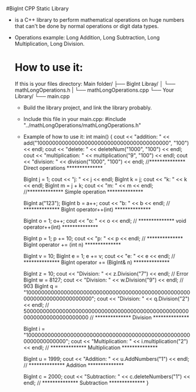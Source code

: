 #BigInt CPP Static Library
- is a C++ library to perform mathematical operations on huge numbers that can't be done by normal operations or digit data types.
- Operations example: Long Addition, Long Subtraction, Long Multiplication, Long Division.

  # How to use it:
  If this is your files directory:
  Main folder/
  ├── BigInt Libray/
  │ └── mathLongOperations.h
  | └── mathLongOperations.cpp
  └── Your Library/
    └── main.cpp
  
  - Build the library project, and link the library probably.
  - Include this file in your main.cpp: #include "../mathLongOperations/mathLongOperations.h"
  - Example of how to use it:
  int main() {
	cout << "addition: " <<  add("10000000000000000000000000000000000000000", "100") << endl;
	cout << "delete: " << deleteNum("1000", "100") << endl;
	cout << "multiplication: " << multiplication("9", "100") << endl;
	cout << "division: " << division("1000", "100") << endl;
	//************** Direct operations **************


	BigInt j = 1;
	cout << "j: " << j << endl;
	BigInt k = j;
	cout << "k: " << k << endl;
	BigInt m = j + k;
	cout << "m: " << m << endl;
	//************** Simple operation **************

	BigInt a("123");
	BigInt b = a++;
	cout << "b: " << b << endl;
	// ************** BigInt operator++(int) **************

	BigInt o = 1;
	o++;
	cout << "o: " << o << endl;
	// ************** void operator++(int) **************

	BigInt p = 1;
	p += 10;
	cout << "p: " << p << endl;
	// ************** BigInt operator += (int n) **************

	BigInt v = 10;
	BigInt e = 1;
	e += v;
	cout << "e: " << e << endl;
	// ************** BigInt operator += (BigInt& n) **************

	BigInt z = 10;
	cout << "Division: " << z.Division("7") << endl; // Error
	BigInt w = 8127;
	cout << "Division: " << w.Division("9") << endl; // 903
	BigInt q = "100000000000000000000000000000000000000000000000000000000000000000000000";
	cout << "Division: " << q.Division("2") << endl; // 50000000000000000000000000000000000000000000000000000000000000000000000
	// ************** Division **************

	BigInt i = "1000000000000000000000000000000000000000000000000000000000000000";
	cout << "Multiplication: " << i.multiplication("2") << endl;
	// ************** Multiplication **************

	BigInt u = 1999;
	cout << "Addition: " << u.AddNumbers("1") << endl;
	// ************** Addition **************

	BigInt c = 2000;
	cout << "Subtraction: " << c.deleteNumbers("1") << endl;
	// ************** Subtraction **************
}
